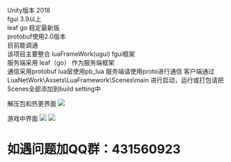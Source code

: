 Unity版本 2018<br/>
fgui 3.9以上<br/>
leaf go 稳定最新版<br/> 
protobuf使用2.0版本<br/>
目前能调通<br/>
该项目主要整合 luaFrameWork(ugui)   fgui框架 <br/>
服务端采用 leaf（go） 作为服务端框架 <br/>
通信采用protobuf  lua层使用pb_lua 服务端请使用proto进行通信
客户端通过 LuaNetWork\Assets\LuaFramework\Scenes\main 进行启动，运行或打包请把Scenes全部添加到build setting中

解压包和热更界面
<img src="http://thyrsi.com/t6/651/1546792770x2890211732.png"/>

游戏中界面
<img src="http://thyrsi.com/t6/651/1546792883x2890211732.png"/>
<img src="http://thyrsi.com/t6/651/1546792862x2890211732.png"/>

<h1>如遇问题加QQ群：431560923</h1>
